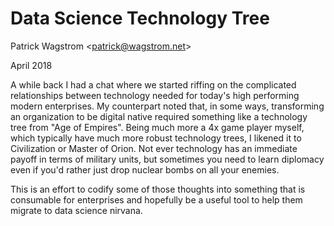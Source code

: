 # Data Science Technology Tree

Patrick Wagstrom &lt;patrick@wagstrom.net&gt;

April 2018

A while back I had a chat where we started riffing on the complicated relationships between technology needed for today's high performing modern enterprises. My counterpart noted that, in some ways, transforming an organization to be digital native required something like a technology tree from "Age of Empires". Being much more a 4x game player myself, which typically have much more robust technology trees, I likened it to Civilization or Master of Orion. Not ever technology has an immediate payoff in terms of military units, but sometimes you need to learn diplomacy even if you'd rather just drop nuclear bombs on all your enemies.

This is an effort to codify some of those thoughts into something that is consumable for enterprises and hopefully be a useful tool to help them migrate to data science nirvana.
